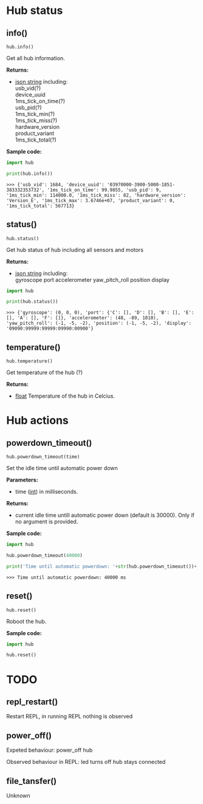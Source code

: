 # Hub status

## info()

`hub.info()`

Get all hub information.

__Returns:__

* [json string](data_types.md#json) including:  
  usb_vid(?)  
  device_uuid  
  1ms_tick_on_time(?)  
  usb_pid(?)  
  1ms_tick_min(?)  
  1ms_tick_miss(?)  
  hardware_version  
  product_variant  
  1ms_tick_total(?)

__Sample code:__

``` python
import hub

print(hub.info())
```

```
>>> {'usb_vid': 1684, 'device_uuid': '03970000-3900-5000-1851-383332353732', '1ms_tick_on_time': 99.9855, 'usb_pid': 9, '1ms_tick_min': 114000.0, '1ms_tick_miss': 82, 'hardware_version': 'Version_E', '1ms_tick_max': 3.6746e+07, 'product_variant': 0, '1ms_tick_total': 567713}
```

## status()

`hub.status()`

Get hub status of hub including all sensors and motors

__Returns:__ 

*  [json string](data_types.md#json) including:  
   gyroscope
   port
   accelerometer
   yaw_pitch_roll
   position
   display

``` python
import hub

print(hub.status())
```

```
>>> {'gyroscope': (0, 0, 0), 'port': {'C': [], 'D': [], 'B': [], 'E': [], 'A': [], 'F': []}, 'accelerometer': (48, -89, 1010), 'yaw_pitch_roll': (-1, -5, -2), 'position': (-1, -5, -2), 'display': '09090:99999:99999:09990:00900'}
```

## temperature()

`hub.temperature()`

Get temperature of the hub (?)

__Returns:__

* [float](data_types.md#float) Temperature of the hub in Celcius.

# Hub actions

## powerdown_timeout()

`hub.powerdown_timeout(time)`

Set the idle time until automatic power down

__Parameters:__

*  time ([int](data_types.md#int)) in milliseconds.

__Returns:__

*  current idle time untill automatic power down (default is 30000). Only if no argument is provided. 

__Sample code:__

``` python
import hub

hub.powerdown_timeout(40000)

print('Time until automatic powerdown: '+str(hub.powerdown_timeout())+ ' ms')
```
```
>>> Time until automatic powerdown: 40000 ms
``` 

## reset()

`hub.reset()`

Roboot the hub.

__Sample code:__

``` python
import hub

hub.reset()
```

# TODO

## repl_restart()

Restart REPL, in running REPL nothing is observed

## power_off()

Expeted behaviour: power_off hub

Observed behaviour in REPL: led turns off hub stays connected


## file_tansfer()

Unknown